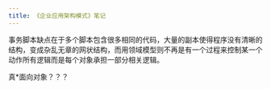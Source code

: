 ```yaml
---
title: 《企业应用架构模式》笔记
---
```


事务脚本缺点在于多个脚本包含很多相同的代码，大量的副本使得程序没有清晰的结构，变成杂乱无章的网状结构，而用领域模型则不再是有一个过程来控制某一个动作所有逻辑而是每个对象承担一部分相关逻辑。

真*面向对象？？？